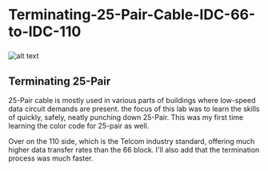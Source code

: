 <h1>Terminating-25-Pair-Cable-IDC-66-to-IDC-110</h1>

 ###
![alt text](https://i.imgur.com/3DJA2g4.jpeg)

<h2>Terminating 25-Pair</h2>
25-Pair cable is mostly used in various parts of buildings where low-speed data circuit demands are present. the focus of this lab was to learn the skills of quickly, safely, neatly punching down 25-Pair. This was my first time learning the color code for 25-pair as well.
<br />

Over on the 110 side, which is the Telcom industry standard, offering much higher data transfer rates than the 66 block. I'll also add that the termination process was much faster.
